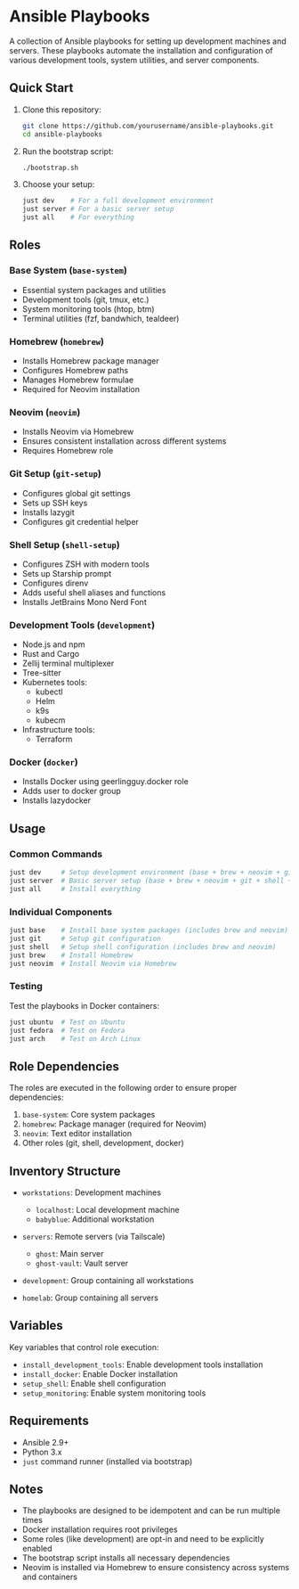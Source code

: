 # Ansible Playbooks

A collection of Ansible playbooks for setting up development machines and servers. These playbooks automate the installation and configuration of various development tools, system utilities, and server components.

## Quick Start

1. Clone this repository:
   ```bash
   git clone https://github.com/yourusername/ansible-playbooks.git
   cd ansible-playbooks
   ```

2. Run the bootstrap script:
   ```bash
   ./bootstrap.sh
   ```

3. Choose your setup:
   ```bash
   just dev    # For a full development environment
   just server # For a basic server setup
   just all    # For everything
   ```

## Roles

### Base System (`base-system`)
- Essential system packages and utilities
- Development tools (git, tmux, etc.)
- System monitoring tools (htop, btm)
- Terminal utilities (fzf, bandwhich, tealdeer)

### Homebrew (`homebrew`)
- Installs Homebrew package manager
- Configures Homebrew paths
- Manages Homebrew formulae
- Required for Neovim installation

### Neovim (`neovim`)
- Installs Neovim via Homebrew
- Ensures consistent installation across different systems
- Requires Homebrew role

### Git Setup (`git-setup`)
- Configures global git settings
- Sets up SSH keys
- Installs lazygit
- Configures git credential helper

### Shell Setup (`shell-setup`)
- Configures ZSH with modern tools
- Sets up Starship prompt
- Configures direnv
- Adds useful shell aliases and functions
- Installs JetBrains Mono Nerd Font

### Development Tools (`development`)
- Node.js and npm
- Rust and Cargo
- Zellij terminal multiplexer
- Tree-sitter
- Kubernetes tools:
  - kubectl
  - Helm
  - k9s
  - kubecm
- Infrastructure tools:
  - Terraform

### Docker (`docker`)
- Installs Docker using geerlingguy.docker role
- Adds user to docker group
- Installs lazydocker

## Usage

### Common Commands

```bash
just dev     # Setup development environment (base + brew + neovim + git + shell + dev tools)
just server  # Basic server setup (base + brew + neovim + git + shell + docker)
just all     # Install everything
```

### Individual Components

```bash
just base    # Install base system packages (includes brew and neovim)
just git     # Setup git configuration
just shell   # Setup shell configuration (includes brew and neovim)
just brew    # Install Homebrew
just neovim  # Install Neovim via Homebrew
```

### Testing

Test the playbooks in Docker containers:
```bash
just ubuntu  # Test on Ubuntu
just fedora  # Test on Fedora
just arch    # Test on Arch Linux
```

## Role Dependencies

The roles are executed in the following order to ensure proper dependencies:
1. `base-system`: Core system packages
2. `homebrew`: Package manager (required for Neovim)
3. `neovim`: Text editor installation
4. Other roles (git, shell, development, docker)

## Inventory Structure

- `workstations`: Development machines
  - `localhost`: Local development machine
  - `babyblue`: Additional workstation

- `servers`: Remote servers (via Tailscale)
  - `ghost`: Main server
  - `ghost-vault`: Vault server

- `development`: Group containing all workstations
- `homelab`: Group containing all servers

## Variables

Key variables that control role execution:
- `install_development_tools`: Enable development tools installation
- `install_docker`: Enable Docker installation
- `setup_shell`: Enable shell configuration
- `setup_monitoring`: Enable system monitoring tools

## Requirements

- Ansible 2.9+
- Python 3.x
- `just` command runner (installed via bootstrap)

## Notes

- The playbooks are designed to be idempotent and can be run multiple times
- Docker installation requires root privileges
- Some roles (like development) are opt-in and need to be explicitly enabled
- The bootstrap script installs all necessary dependencies
- Neovim is installed via Homebrew to ensure consistency across systems and containers

